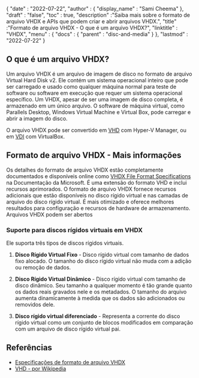 {
  "date" : "2022-07-22",
  "author" : {
    "display_name" : "Sami Cheema"
},
  "draft" : "false",
   "toc" : true,
  "description" :"Saiba mais sobre o formato de arquivo VHDX e APIs que podem criar e abrir arquivos VHDX.",
  "title" :"Formato de arquivo VHDX - O que é um arquivo VHDX?",
  "linktitle" : "VHDX",
  "menu" : {
    "docs" : {
      "parent" : "disc-and-media"
}
},
  "lastmod" : "2022-07-22"
}

## O que é um arquivo VHDX?

Um arquivo VHDX é um arquivo de imagem de disco no formato de arquivo Virtual Hard Disk v2. Ele contém um sistema operacional inteiro que pode ser carregado e usado como qualquer máquina normal para teste de software ou software em execução que requer um sistema operacional específico. Um VHDX, apesar de ser uma imagem de disco completa, é armazenado em um único arquivo. O software de máquina virtual, como Parallels Desktop, Windows Virtual Machine e Virtual Box, pode carregar e abrir a imagem do disco.

O arquivo VHDX pode ser convertido em [VHD](/pt/disc-and-media/vhd/) com Hyper-V Manager, ou em [VDI](/pt/disc-and-media/vdi/) com VirtualBox.

## Formato de arquivo VHDX - Mais informações

Os detalhes do formato de arquivo VHDX estão completamente documentados e disponíveis online como [VHDX File Format Specifications](https://learn.microsoft.com/en-us/openspecs/windows_protocols/ms-vhdx/83e061f8-f6e2-4de1-91bd-5d518a43d477) na Documentação da Microsoft. É uma extensão do formato VHD e inclui recursos aprimorados. O formato de arquivo VHDX fornece recursos adicionais que estão disponíveis no disco rígido virtual e nas camadas de arquivo do disco rígido virtual. É mais otimizado e oferece melhores resultados para configuração e recursos de hardware de armazenamento. Arquivos VHDX podem ser abertos

### Suporte para discos rígidos virtuais em VHDX

Ele suporta três tipos de discos rígidos virtuais.

1. **Disco Rígido Virtual Fixo** - Disco rígido virtual com tamanho de dados fixo alocado. O tamanho do disco rígido virtual não muda com a adição ou remoção de dados.

1. **Disco Rígido Virtual Dinâmico** - Disco rígido virtual com tamanho de disco dinâmico. Seu tamanho a qualquer momento é tão grande quanto os dados reais gravados nele e os metadados. O tamanho do arquivo aumenta dinamicamente à medida que os dados são adicionados ou removidos dele.

1. **Disco rígido virtual diferenciado** - Representa a corrente do disco rígido virtual como um conjunto de blocos modificados em comparação com um arquivo de disco rígido virtual pai.

## Referências

* [Especificações de formato de arquivo VHDX](https://learn.microsoft.com/en-us/openspecs/windows_protocols/ms-vhdx/83e061f8-f6e2-4de1-91bd-5d518a43d477)
* [VHD - por Wikipedia](https://en.wikipedia.org/wiki/VHD_(file_format))

